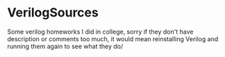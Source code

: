 # VerilogSources
Some verilog homeworks I did in college, sorry if they don't have description or comments too much, it would mean reinstalling Verilog and running them again to see what they do/
